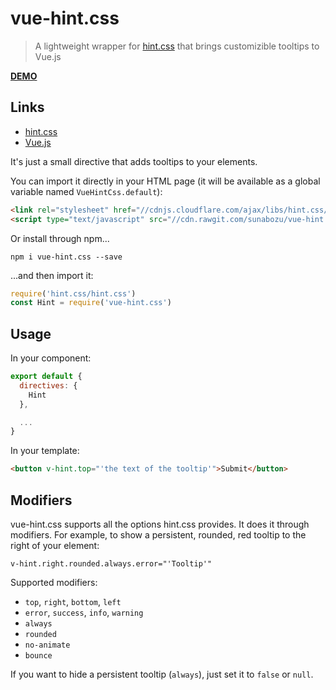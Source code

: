 # vue-hint.css

> A lightweight wrapper for [hint.css](https://kushagragour.in/lab/hint/) that brings customizible tooltips to Vue.js

**[DEMO](https://jsbin.com/wofeqap/edit?html,output)**

## Links
- [hint.css](https://kushagragour.in/lab/hint/)
- [Vue.js](https://vuejs.org)

It's just a small directive that adds tooltips to your elements.

You can import it directly in your HTML page (it will be available as a global variable named `VueHintCss.default`):

``` html
<link rel="stylesheet" href="//cdnjs.cloudflare.com/ajax/libs/hint.css/2.4.0/hint.min.css" />
<script type="text/javascript" src="//cdn.rawgit.com/sunabozu/vue-hint.css/master/index.js"></script>
```

Or install through npm...

```
npm i vue-hint.css --save
```

...and then import it:

``` javascript
require('hint.css/hint.css')
const Hint = require('vue-hint.css')
```

## Usage

In your component:

``` javascript
export default {
  directives: {
    Hint
  },

  ...
}
```

In your template:

``` html
<button v-hint.top="'the text of the tooltip'">Submit</button>
```

## Modifiers

vue-hint.css supports all the options hint.css provides. It does it through modifiers. For example, to show a persistent, rounded, red tooltip to the right of your element:

```
v-hint.right.rounded.always.error="'Tooltip'"
```

Supported modifiers:

- `top`, `right`, `bottom`, `left`
- `error`, `success`, `info`, `warning`
- `always`
- `rounded`
- `no-animate`
- `bounce`

If you want to hide a persistent tooltip (`always`), just set it to `false` or `null`.